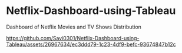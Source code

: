 # Netflix-Dashboard-using-Tableau
Dashboard of Netflix Movies and TV Shows Distribution 





https://github.com/Savi0301/Netflix-Dashboard-using-Tableau/assets/26967634/ec3ddd79-1c23-4df9-befc-93674847b12c


